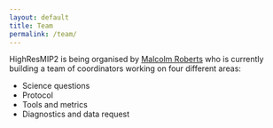 ```yaml
---
layout: default
title: Team
permalink: /team/
---
```


HighResMIP2 is being organised by [Malcolm Roberts](https://www.metoffice.gov.uk/research/people/malcolm-roberts) who is currently building a team of coordinators working on four different areas:

* Science questions
* Protocol
* Tools and metrics
* Diagnostics and data request
